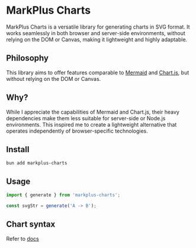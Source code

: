 # MarkPlus Charts

MarkPlus Charts is a versatile library for generating charts in SVG format. It works seamlessly in both browser and server-side environments, without relying on the DOM or Canvas, making it lightweight and highly adaptable.

## Philosophy

This library aims to offer features comparable to [Mermaid](https://mermaid.js.org/) and [Chart.js](https://www.chartjs.org/), but without relying on the DOM or Canvas.

## Why?

While I appreciate the capabilities of Mermaid and Chart.js, their heavy dependencies make them less suitable for server-side or Node.js environments. This inspired me to create a lightweight alternative that operates independently of browser-specific technologies.

## Install

```
bun add markplus-charts
```

## Usage

```ts
import { generate } from 'markplus-charts';

const svgStr = generate('A -> B');
```

## Chart syntax

Refer to [docs](./docs.md)
